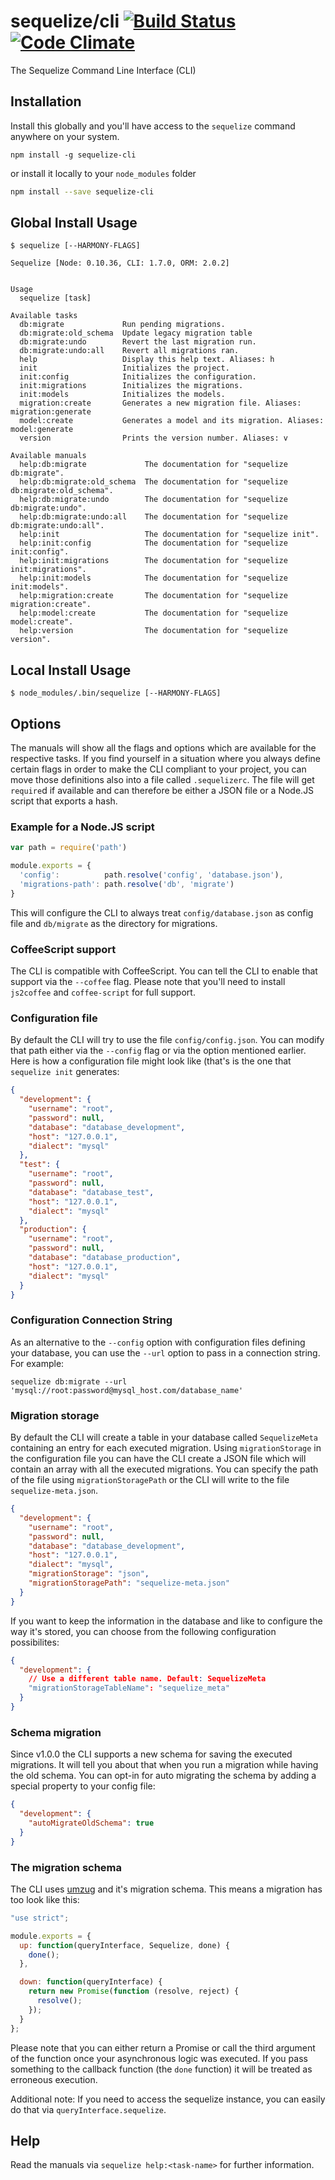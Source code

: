 # sequelize/cli [![Build Status](https://travis-ci.org/sequelize/cli.svg?branch=master)](https://travis-ci.org/sequelize/cli) [![Code Climate](https://codeclimate.com/github/sequelize/cli.png)](https://codeclimate.com/github/sequelize/cli)

The Sequelize Command Line Interface (CLI)

## Installation

Install this globally and you'll have access to the `sequelize` command anywhere on your system.

```
npm install -g sequelize-cli
```

or install it locally to your `node_modules` folder

```bash
npm install --save sequelize-cli
```
## Global Install Usage

```
$ sequelize [--HARMONY-FLAGS]
```


```
Sequelize [Node: 0.10.36, CLI: 1.7.0, ORM: 2.0.2]


Usage
  sequelize [task]

Available tasks
  db:migrate             Run pending migrations.
  db:migrate:old_schema  Update legacy migration table
  db:migrate:undo        Revert the last migration run.
  db:migrate:undo:all    Revert all migrations ran.
  help                   Display this help text. Aliases: h
  init                   Initializes the project.
  init:config            Initializes the configuration.
  init:migrations        Initializes the migrations.
  init:models            Initializes the models.
  migration:create       Generates a new migration file. Aliases: migration:generate
  model:create           Generates a model and its migration. Aliases: model:generate
  version                Prints the version number. Aliases: v

Available manuals
  help:db:migrate             The documentation for "sequelize db:migrate".
  help:db:migrate:old_schema  The documentation for "sequelize db:migrate:old_schema".
  help:db:migrate:undo        The documentation for "sequelize db:migrate:undo".
  help:db:migrate:undo:all    The documentation for "sequelize db:migrate:undo:all".
  help:init                   The documentation for "sequelize init".
  help:init:config            The documentation for "sequelize init:config".
  help:init:migrations        The documentation for "sequelize init:migrations".
  help:init:models            The documentation for "sequelize init:models".
  help:migration:create       The documentation for "sequelize migration:create".
  help:model:create           The documentation for "sequelize model:create".
  help:version                The documentation for "sequelize version".
```


## Local Install Usage

```
$ node_modules/.bin/sequelize [--HARMONY-FLAGS]
```

## Options

The manuals will show all the flags and options which are available for the respective tasks.
If you find yourself in a situation where you always define certain flags in order to
make the CLI compliant to your project, you can move those definitions also into a file called
`.sequelizerc`. The file will get `require`d if available and can therefore be either a JSON file
or a Node.JS script that exports a hash.

### Example for a Node.JS script

```javascript
var path = require('path')

module.exports = {
  'config':          path.resolve('config', 'database.json'),
  'migrations-path': path.resolve('db', 'migrate')
}
```

This will configure the CLI to always treat `config/database.json` as config file and
`db/migrate` as the directory for migrations.

### CoffeeScript support

The CLI is compatible with CoffeeScript. You can tell the CLI to enable that support via the `--coffee`
flag. Please note that you'll need to install `js2coffee` and `coffee-script` for full support.

### Configuration file

By default the CLI will try to use the file `config/config.json`. You can modify that path either via
the `--config` flag or via the option mentioned earlier. Here is how a configuration file might look
like (that's is the one that `sequelize init` generates:

```json
{
  "development": {
    "username": "root",
    "password": null,
    "database": "database_development",
    "host": "127.0.0.1",
    "dialect": "mysql"
  },
  "test": {
    "username": "root",
    "password": null,
    "database": "database_test",
    "host": "127.0.0.1",
    "dialect": "mysql"
  },
  "production": {
    "username": "root",
    "password": null,
    "database": "database_production",
    "host": "127.0.0.1",
    "dialect": "mysql"
  }
}
```


### Configuration Connection String

As an alternative to the `--config` option with configuration files defining your database, you can
use the `--url` option to pass in a connection string. For example:

`sequelize db:migrate --url 'mysql://root:password@mysql_host.com/database_name'`

### Migration storage

By default the CLI will create a table in your database called `SequelizeMeta` containing an entry
for each executed migration.  Using `migrationStorage` in the configuration file you can have the
CLI create a JSON file which will contain an array with all the executed migrations.  You can
specify the path of the file using `migrationStoragePath` or the CLI will write to the file
`sequelize-meta.json`.

```json
{
  "development": {
    "username": "root",
    "password": null,
    "database": "database_development",
    "host": "127.0.0.1",
    "dialect": "mysql",
    "migrationStorage": "json",
    "migrationStoragePath": "sequelize-meta.json"
  }
}
```

If you want to keep the information in the database and like to configure the way it's stored,
you can choose from the following configuration possibilites:

```json
{
  "development": {
    // Use a different table name. Default: SequelizeMeta
    "migrationStorageTableName": "sequelize_meta"
  }
}
```

### Schema migration

Since v1.0.0 the CLI supports a new schema for saving the executed migrations. It will tell you about that
when you run a migration while having the old schema. You can opt-in for auto migrating the schema by adding a special property to your config file:

```json
{
  "development": {
    "autoMigrateOldSchema": true
  }
}
```

### The migration schema

The CLI uses [umzug](https://github.com/sequelize/umzug) and it's migration schema. This means a migration has too look like this:

```javascript
"use strict";

module.exports = {
  up: function(queryInterface, Sequelize, done) {
    done();
  },

  down: function(queryInterface) {
    return new Promise(function (resolve, reject) {
      resolve();
    });
  }
};
```

Please note that you can either return a Promise or call the third argument of the function once your asynchronous logic was executed. If you pass something to the callback function (the `done` function) it will be treated as erroneous execution.

Additional note: If you need to access the sequelize instance, you can easily do that via `queryInterface.sequelize`.

## Help

Read the manuals via `sequelize help:<task-name>` for further information.
